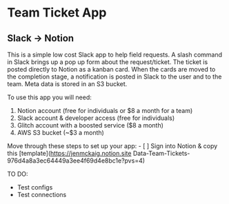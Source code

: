 # Team Ticket App
## Slack -> Notion 

This is a simple low cost Slack app to help field requests. A slash command in Slack brings up a pop up form about the request/ticket. The ticket is posted directly to Notion as a kanban card. When the cards are moved to the completion stage, a notification is posted in Slack to the user and to the team. Meta data is stored in an S3 bucket.

To use this app you will need:
1. Notion account (free for individuals or $8 a month for a team)
2. Slack account & developer access (free for individuals)
3. Glitch account with a boosted service ($8 a month)
4. AWS S3 bucket (~$3 a month)

Move through these steps to set up your app:
    - [ ] Sign into Notion & copy this [template](https://jenmckaig.notion.site Data-Team-Tickets-976d4a8a3ec64449a3ee4f69d4e8bc1e?pvs=4) 

TO DO:
 - Test configs
 - Test connections
    


